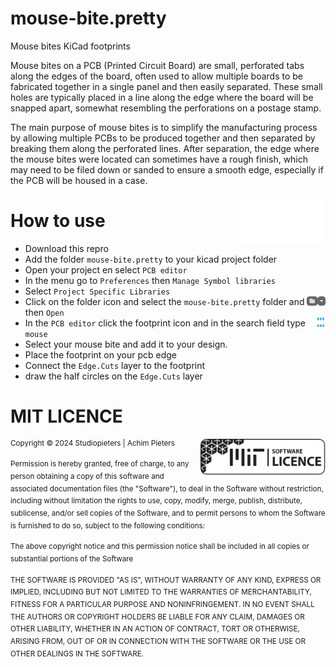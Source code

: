 # mouse-bite.pretty
Mouse bites KiCad footprints

Mouse bites on a PCB (Printed Circuit Board) are small, perforated tabs along the edges of the board, often used to allow multiple boards to be fabricated together in a single panel and then easily separated. These small holes are typically placed in a line along the edge where the board will be snapped apart, somewhat resembling the perforations on a postage stamp.

The main purpose of mouse bites is to simplify the manufacturing process by allowing multiple PCBs to be produced together and then separated by breaking them along the perforated lines. After separation, the edge where the mouse bites were located can sometimes have a rough finish, which may need to be filed down or sanded to ensure a smooth edge, especially if the PCB will be housed in a case.


<img  style="float: right;" src="https://github.com/AchimPieters/mouse-bite.pretty/blob/main/images/mouse.svg" width="140">


# How to use
* Download this repro
* Add the folder `mouse-bite.pretty` to your kicad project folder
* Open your project en select `PCB editor` 
* In the menu go to `Preferences` then `Manage Symbol libraries`
* Select `Project Specific Libraries`
* Click on the folder icon <img  style="float: right;" src="https://github.com/AchimPieters/mouse-bite.pretty/blob/main/images/folder.svg" width="30"> and select the `mouse-bite.pretty` folder and then `Open`
* In the `PCB editor` click the footprint icon <img  style="float: right;" src="https://github.com/AchimPieters/mouse-bite.pretty/blob/main/images/Footprint.svg" width="15"> and in the search field type `mouse`
* Select your mouse bite and add it to your design.
* Place the footprint on your pcb edge
* Connect the `Edge.Cuts` layer to the footprint
* draw the half circles on the `Edge.Cuts` layer

# MIT LICENCE

<img  style="float: right;" src="https://github.com/AchimPieters/mouse-bite.pretty/blob/main/images/MIT%7C%20SOFTWARE%20WHITE.svg" width="200">


<sup>Copyright © 2024 Studiopieters | Achim Pieters</sup>

<sup>Permission is hereby granted, free of charge, to any person obtaining a copy of this software and associated documentation files (the "Software"), to deal in the Software without restriction, including without limitation the rights to use, copy, modify, merge, publish, distribute, sublicense, and/or sell copies of the Software, and to permit persons to whom the Software is furnished to do so, subject to the following conditions:</sup>

<sup>The above copyright notice and this permission notice shall be included in all copies or substantial portions of the Software</sup>

<sup>THE SOFTWARE IS PROVIDED "AS IS", WITHOUT WARRANTY OF ANY KIND, EXPRESS OR IMPLIED, INCLUDING BUT NOT LIMITED TO THE WARRANTIES OF MERCHANTABILITY, FITNESS FOR A PARTICULAR PURPOSE AND NONINFRINGEMENT. IN NO EVENT SHALL THE AUTHORS OR COPYRIGHT HOLDERS BE LIABLE FOR ANY CLAIM, DAMAGES OR OTHER LIABILITY, WHETHER IN AN ACTION OF CONTRACT, TORT OR OTHERWISE, ARISING FROM, OUT OF OR IN CONNECTION WITH THE SOFTWARE OR THE USE OR OTHER DEALINGS IN THE SOFTWARE.</sup>
